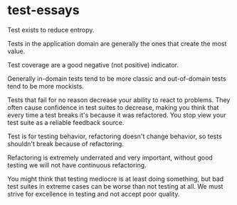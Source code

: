 # test-essays

Test exists to reduce entropy.

Tests in the application domain are generally the ones that create the most value.

Test coverage are a good negative (not positive) indicator.

Generally in-domain tests tend to be more classic and out-of-domain tests tend to be more mockists.

Tests that fail for no reason decrease your ability to react to problems. They often cause confidence in test suites to decrease, making you think that every time a test breaks it's because it was refactored. You stop view your test suite as a reliable feedback source.

Test is for testing behavior, refactoring doesn't change behavior, so tests shouldn't break because of refactoring.

Refactoring is extremely underrated and very important, without good testing we will not have continuous refactoring.

You might think that testing mediocre is at least doing something, but bad test suites in extreme cases can be worse than not testing at all. We must strive for excellence in testing and not accept poor quality.

